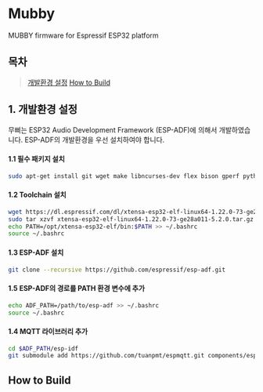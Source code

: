 # Mubby
MUBBY firmware for Espressif ESP32 platform

## 목차

> [개발환경 설정](#environment-setup)
> [How to Build](#how-to-build)

## 1. 개발환경 설정

무삐는 ESP32 Audio Development Framework (ESP-ADF)에 의해서 개발하였습니다. ESP-ADF의 개발환경을 우선 설치하여야 합니다.

#### 1.1 필수 패키지 설치

```bash
sudo apt-get install git wget make libncurses-dev flex bison gperf python python-pip python-setuptools python-serial
```

#### 1.2 Toolchain 설치

```bash
wget https://dl.espressif.com/dl/xtensa-esp32-elf-linux64-1.22.0-73-ge28a011-5.2.0.tar.gz
sudo tar xzvf xtensa-esp32-elf-linux64-1.22.0-73-ge28a011-5.2.0.tar.gz -C /opt
echo PATH=/opt/xtensa-esp32-elf/bin:$PATH >> ~/.bashrc
source ~/.bashrc
```
 
#### 1.3 ESP-ADF 설치

```bash
git clone --recursive https://github.com/espressif/esp-adf.git
```

#### 1.5 ESP-ADF의 경로를 PATH 환경 변수에 추가

```bash
echo ADF_PATH=/path/to/esp-adf >> ~/.bashrc
source ~/.bashrc
```

#### 1.4 MQTT 라이브러리 추가

```bash
cd $ADF_PATH/esp-idf
git submodule add https://github.com/tuanpmt/espmqtt.git components/espmqtt
```

## How to Build






